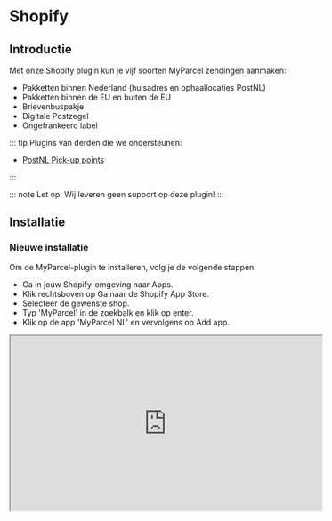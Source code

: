 # Shopify

## Introductie

Met onze Shopify plugin kun je vijf soorten MyParcel zendingen aanmaken:

- Pakketten binnen Nederland (huisadres en ophaallocaties PostNL)
- Pakketten binnen de EU en buiten de EU
- Brievenbuspakje
- Digitale Postzegel
- Ongefrankeerd label

::: tip
Plugins van derden die we ondersteunen:

- [PostNL Pick-up points]

:::

::: note
Let op: Wij leveren geen support op deze plugin!
:::

## Installatie

### Nieuwe installatie

Om de MyParcel-plugin te installeren, volg je de volgende stappen:

- Ga in jouw Shopify-omgeving naar Apps.
- Klik rechtsboven op Ga naar de Shopify App Store.
- Selecteer de gewenste shop.
- Typ 'MyParcel' in de zoekbalk en klik op enter.
- Klik op de app 'MyParcel NL' en vervolgens op Add app.

<Stack class="flex">
    <iframe 
        class="rounded-xl"
        width="560" 
        height="315" 
        src="https://www.youtube.com/embed/xr8nR8pxd8g" 
        title="Shopify MyParcel: Installatie" allowfullscreen />
</Stack>

### Bijwerken bestaande installatie

De app wordt bij wijzigingen automatisch bijgewerkt, je hebt hier zelf geen
onderhoud aan.

## Configuratie

### Algemene instellingen

<MPImg src="/documentation/shopify/shopify-general-settings.jpg" alt="Shopify general settings" />

#### Standaard paginakeuze

Hier geef je aan of je het label op een standaard (A4) of op een labelprinter (
A6) wilt printen.

#### Beschrijving op label

Met deze optie kun je een beschrijving toevoegen aan de zending. Dit zal worden
afgedrukt op de linkerbovenhoek van het label en kun je gebruiken om de zending
in het MyParcel zendingenoverzicht op te zoeken. Gebruik `{order_name}` om de
titel van de order of `{order_number}` om het ordernummer te vermelden.

<MPImg src="/documentation/shopify/shopify-label-description.jpg" alt="Shopify label description" />

#### Fulfillment

Je hebt de mogelijkheid om jouw orders automatisch de status 'Fulfilled' te
geven, wanneer PostNL jouw zending heeft gescand. Wil je dit liever handmatig
doen? Selecteer dan de optie Manueel. Ga naar Bestellingen, selecteer de
gewenste orders en klik bovenaan het orderoverzicht op Bestellingen vervullen om
deze status te veranderen.

### Account

#### API key

Het belangrijkste van de koppeling is de API key. Deze kan je in
jouw [MyParcel backoffice] terugvinden. Klik links onderin
op `Shop instellingen > Selecteer de gewenste shop > Algemeen > API instellingen`
.
Wanneer je nog geen API key hebt, kan je deze aanmaken door op Genereer API key
te klikken.

<MPImg src="/documentation/shopify/shopify-api-settings.jpg" alt="Shopify api settings" />

[MyParcel backoffice]: https://backoffice.myparcel.nl/

### Herinneringsmail afhaallocatie

De MyParcel-plugin heeft niet de mogelijkheid om de afhaallocaties in de
checkout zelf te tonen. Jouw klant kan de gewenste locatie selecteren op de
bedankpagina na het plaatsen van zijn/haar bestelling. Zet deze functie aan om
jouw klant na 30 minuten automatisch een herinneringsmail te sturen wanneer
hij/zij is vergeten om een postpunt te selecteren.

<MPImg src="/documentation/shopify/shopify-reminder-email-pickup-location.jpg" alt="Shopify reminder email pickup location" />
### Wereldzendingen

Om voor een wereldzending een douaneformulier op te stellen, zijn ook de '
HS-code', het 'gewicht per pakket' en 'land van oorsprong' benodigd. Hier kan je
de standaard waarden in vullen welke worden gebruikt wanneer je dit niet bij de
producten zelf hebt ingevuld.

::: note
Let op: wanneer je meer dan één soort product verzendt, is het belangrijk dat je
per product een HS-code hebt ingesteld. Als je dit niet doet, is de kans
aanwezig dat het pakket niet door de douane komt.
:::

### Standaard exportinstellingen

Met de standaard exportinstellingen heb je de mogelijkheid om aan de hand van de
door jouw klant gekozen verzendmethode automatisch een gewenst pakkettype zoals
een pakket of een brievenbuspakje aan te maken. De door jou aangemaakte
verzendmethoden worden hier direct ingeladen, zodat je gelijk aan de slag kunt
met het instellen van de exportvoorkeuren. Heb je nog geen verzendmethoden
aangemaakt? Bekijk dan de [handleiding van Shopify] hoe je dit in kunt stellen.

![Shopify default export settings](/documentation/shopify/shopify-default-export-settings.gif)

Wanneer je op een verzendmethode klikt, opent een pop-up. In de pop-up kan je
aangeven of de zending met MyParcel verzonden mag worden, welk type verzending
en pakket er gebruikt moet worden en of er extra opties aan toegevoegd moeten
worden.

#### Nederland

Beschikbare verzendtypes: Thuislevering en Afhaalpunt Beschikbare pakkettypes:
Brievenbuspakket, Pakket, Ongefrankeerd label en Digitale postzegel Beschikbare
opties: Handtekening voor ontvangst, Alleen geadresseerde, Retour bij geen
gehoor, Extra groot formaat, 18+-check en verzekering tot € 5000

#### PostNL Locaties

Wanneer je jouw klanten een PostNL-locatie wilt aanbieden in de checkout, zul je
een extra verzendmethode aan moeten maken in Shopify. Deze verzendmethode kan je
daarna koppelen in de "Standaard Exportinstellingen".

<MPImg src="/documentation/shopify/shopify-postnl-location.jpg" alt="Shopify PostNL-locatie" />

1. Ga in Shopify naar "Apps"
2. Ga naar de MyParcel App
3. In de MyParcel App klik op "Instellingen" links bovenaan de pagina
4. Scroll in de instellingen naar beneden tot je "Standaard exportinstellingen"
   ziet
5. Klik hier de verzendmethode die je hebt aangemaakt voor de PostNL-locaties
   aan
6. Zet "Verzenden via MyParcel" aan en "Type verzending" op "Afhaalpunt"
7. Klik na het instellen van de verzendmethode op "Opslaan" Na het opslaan van
   deze instellingen zal de klant na betaling gevraagd worden om een
   PostNL-locatie te selecteren.
8. Mocht dit vergeten worden, zal er na ongeveer 30 minuten een email ter
   herinnering verstuurd worden.

#### België

- Beschikbare verzendtypes: Thuislevering en Afhaalpunt
- Beschikbare pakkettypes: Pakket
- Beschikbare opties: Extra groot formaat en standaard verzekering tot € 500,-

#### Europa

- Beschikbare verzendtypes: Thuislevering
- Beschikbare pakkettypes: Pakket
- Beschikbare opties: Standaard verzekering tot € 500,-

#### Wereld

- Beschikbare verzendtypes: Thuislevering
- Beschikbare pakkettypes: Pakket
- Beschikbare opties: Standaard verzekering tot € 200,-

### Veelgestelde vragen over de configuratie

#### Waar kan ik de 'HS-code' en 'land van oorsprong' op productniveau instellen?

Selecteer het gewenste product op de pagina `Producten`. Onderaan de pagina vind
je de onderstaande gegevens. Maak je gebruik van 'varianten'? In dat geval vind
je het onderstaande nadat je de gewenste variant binnen het product hebt
aangeklikt.

<MPImg src="/documentation/shopify/shopify-questions.jpg" alt="Shopify questions" />

## Plugin gebruik

### Aanmaken van één verzendlabel

Bij het openen van een bestelling vind je bovenaan de pagina de
knop `Meer acties`. In de dropdown kan je de optie `Print label`. Je wordt
doorgestuurd naar de MyParcel app waarna je het label gelijk kunt downloaden.

### Aanmaken meerdere verzendlabels

Wanneer je meerdere bestellingen in één keer wilt downloaden, kan je deze in het
bestellingenoverzicht aanvinken, op de knop `Meer acties` bovenaan de pagina
klikken. In de dropdown vind je de optie `Print label`. Je wordt doorgestuurd
naar de MyParcel app waarna je de labels gelijk kunt downloaden.

### Aanpassen van een enkele zending

Wanneer je de bestelling als een ander pakkettype wilt exporteren dan de eerder
ingestelde standaard exportinstellingen, kan je dit binnen de MyParcel app doen.
Ga naar `Apps > MyParcel NL` en open de gewenste order. Hier vind je de
mogelijkheid om een export te maken met een aangepast pakkettype en eventuele
verzendopties toevoegen of verwijderen.

<MPImg src="/documentation/shopify/shopify-change-shipment.jpg" alt="Shopify api settings" />

### Checkout afhaallocatie

Wanneer je de optie 'afhaallocatie' aan een verzendmethode hebt gekoppeld (zie
hoofdstuk 2.3) hebben jouw klanten de mogelijkheid om op de bedankpagina na de
betaling een afhaallocatie te selecteren. Wil je jouw klanten een herinnering
sturen wanneer ze vergeten om het postpunt te selecteren? Zet dan de optie '
Herinneringsmail afhaallocatie' uit hoofdstuk 2.4 aan.

<MPImg src="/documentation/shopify/shopify-checkout-pickup.jpg" alt="Shopify checkout pickup" />

### Retourlabel mailen

Heeft jouw klant een bestelling geplaatst en wil hij/zij deze retour sturen?
Verstuur eenvoudig een mail met het retourlabel door de order te openen en
bovenaan de pagina op de knop te klikken. Onderaan het dropdownmenu vind je de
optie 'send return label' om een mail naar jouw klant te sturen. Wil je
instellingen zoals de opmaak van de mail en eigen bijdrage van jouw klant
aanpassen? Dit kan in jouw [MyParcel backoffice]. Klik links onderin
op `Shop instellingen > Selecteer de gewenste shop > Retour`.

### Testen

Het is mogelijk om ophalen bij een PostNL-punt als bezorgoptie aan de checkout
toe te voegen. Wij adviseren om, na het installeren en configureren van de
plugin, het bestelproces te doorlopen door een test-bestelling te plaatsen en zo
te bekijken of de checkout naar wens is. Het is ook mogelijk om zendingen te
exporteren na het configureren van de plugin en het downloaden van labels te
testen. Er worden geen kosten in rekening gebracht, zolang je de labels niet
inlevert bij PostNL.

::: note
Let op: digitale postzegels worden wel direct in rekening gebracht.
:::

## Veelgestelde vragen

#### Waarom kan mijn klant alleen na de checkout voor een afhaallocatie kiezen?

Om de veiligheid van betalingen te waarborgen, laat Shopify het niet toe dat
partijen code aan een checkout toevoegen. Na de checkout is dit wél mogelijk
waardoor we de optie toch aan de plugin toe hebben kunnen voegen. Samen met de
herinneringsmail (zie hoofdstuk 2.4) kan je jouw klanten deze optie op de best
mogelijke manier toevoegen.

#### Ik heb de plugin geïnstalleerd, maar wanneer ik een zending probeer te exporteren, krijg ik een error.

Mogelijk zijn de actieve verzendmethoden bij het configureren van de plugin nog
niet aan pakkettypes gekoppeld. Volg de stappen in hoofdstuk 2.3 om dit in te
stellen.

#### Hoe krijg ik de melding "Standaardinstellingen voor wereldzendingen ontbreken" weg?

De melding "Standaardinstellingen voor wereldzendingen ontbreken:" kan heel
eenvoudig worden verholpen door op de knop "Vul aan" te klikken en vervolgens de
juiste HS-code in te vullen, die te vinden is op de website van de douane. Het
is ook van belang om het gewicht van de verpakking waarin de zending wordt
verzonden op te geven. Na het opslaan van de keuze zal de melding verdwijnen.

<Stack class="flex">
    <iframe 
        class="rounded-xl"
        width="560" 
        height="315" 
        src="https://www.youtube.com/embed/P4USKp17Eb8" 
        title="Standaardinstellingen voor wereldzendingen ontbreken" allowfullscreen />
</Stack>

#### Hoe krijg ik de melding "Geen exportinstellingen gevonden voor de verzendmethode. Vul aan bij instellingen" weg?

De melding "Geen exportinstellingen gevonden voor de verzendmethode. Vul aan bij
instellingen." kan heel eenvoudig verholpen worden door op de knop "Vul aan" te
klikken en vervolgens een keuze te maken of al dan niet met MyParcel te
verzenden. Selecteer een type verzending en vervolgens een type pakket. Het is
ook mogelijk om eventuele andere opties aan te geven. Na het opslaan van de
keuze zal de melding verdwijnen.

<Stack class="flex">
    <iframe 
        class="rounded-xl"
        width="560" 
        height="315" 
        src="https://www.youtube.com/embed/wNPGEkif8uA" 
        title="Geen exportinstellingen gevonden voor de verzendmethode" allowfullscreen />
</Stack>

#### Hoe krijg ik de melding "Geen verzendadres gevonden" weg?

De melding "Geen verzendadres" kan worden verholpen door het bezorgadres te
wijzigen op de bestelling detailpagina. Waarschijnlijk heeft de desbetreffende
bestelling geen verzendadres.

<Stack class="flex">
    <iframe 
        class="rounded-xl"
        width="560" 
        height="315" 
        src="https://www.youtube.com/embed/lBkdAPYDzTU" 
        title="Geen verzendadres gevonden" allowfullscreen />
</Stack>

#### Hoe krijg ik de melding "Verzendmethode werd niet herkend door de app. Exporteer de verzending op detailpagina van de bestelling." weg?

De melding "Verzendmethode werd niet herkend door de app. Exporteer de
verzending op detailpagina van de bestelling." kan worden verholpen door op de
detailpagina een keuze te maken voor het 'Type verzending' en 'Type pakket'. Het
is ook mogelijk om eventuele andere opties aan te geven. Vervolgens klik je op
de knop 'Printen' en zal het verzendlabel worden aangemaakt. Controleer ook de
barcode die nu bij de bestelling staat.

<Stack class="flex">
    <iframe 
        class="rounded-xl"
        width="560" 
        height="315" 
        src="https://www.youtube.com/embed/4ak3eqLkwk4" 
        title="Verzendmethode werd niet herkend door de app" allowfullscreen />
</Stack>

[Delivery options]: https://github.com/myparcelnl/delivery-options
[MyParcel backoffice]: https://backoffice.myparcel.nl/
[PostNL Pick-up points]: https://apps.shopify.com/pick-up-points?locale=nl
